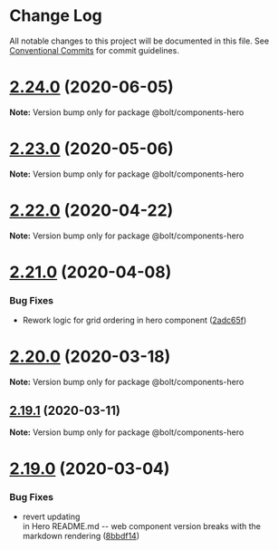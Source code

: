 # Change Log

All notable changes to this project will be documented in this file.
See [Conventional Commits](https://conventionalcommits.org) for commit guidelines.

# [2.24.0](https://github.com/boltdesignsystem/bolt/tree/master/packages/components/bolt-hero/compare/v2.23.0...v2.24.0) (2020-06-05)

**Note:** Version bump only for package @bolt/components-hero





# [2.23.0](https://github.com/boltdesignsystem/bolt/tree/master/packages/components/bolt-hero/compare/v2.22.1...v2.23.0) (2020-05-06)

**Note:** Version bump only for package @bolt/components-hero





# [2.22.0](https://github.com/boltdesignsystem/bolt/tree/master/packages/components/bolt-hero/compare/v2.21.1...v2.22.0) (2020-04-22)

**Note:** Version bump only for package @bolt/components-hero





# [2.21.0](https://github.com/boltdesignsystem/bolt/tree/master/packages/components/bolt-hero/compare/v2.20.2...v2.21.0) (2020-04-08)


### Bug Fixes

* Rework logic for grid ordering in hero component ([2adc65f](https://github.com/boltdesignsystem/bolt/tree/master/packages/components/bolt-hero/commit/2adc65f5d468cda611ccf7425d8b79825312b035))





# [2.20.0](https://github.com/boltdesignsystem/bolt/tree/master/packages/components/bolt-hero/compare/v2.19.1...v2.20.0) (2020-03-18)

**Note:** Version bump only for package @bolt/components-hero





## [2.19.1](https://github.com/boltdesignsystem/bolt/tree/master/packages/components/bolt-hero/compare/v2.19.0...v2.19.1) (2020-03-11)

**Note:** Version bump only for package @bolt/components-hero





# [2.19.0](https://github.com/boltdesignsystem/bolt/tree/master/packages/components/bolt-hero/compare/v2.18.1...v2.19.0) (2020-03-04)


### Bug Fixes

* revert updating <aside> in Hero README.md -- web component version breaks with the markdown rendering ([8bbdf14](https://github.com/boltdesignsystem/bolt/tree/master/packages/components/bolt-hero/commit/8bbdf1400048770940128387a45174f22bd24bda))
